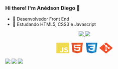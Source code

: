 ### Hi there! I'm Anédson Diego 👋

- 🔭 Desenvolvedor Front End
- 🌱 Estudando HTML5, CSS3 e Javascript




<div align="center">
  <a href="https://github.com/AnedsonDiego">
    <img height="150em" src="https://github-readme-stats.vercel.app/api?username=AnedsonDiego&count_private=true&include_all_commits=true&show_icons=true&theme=dracula&hide_border=false&show_owner=true"/>
    <img height="150em" src="https://github-readme-stats.vercel.app/api/top-langs/?username=AnedsonDiego&theme=dracula&hide_border=false&&layout=compact"/>
  </a>
</div>

<div align="center" valign="top"><br>
  <img align="center" alt="Js" height="34" width="42" src="https://raw.githubusercontent.com/devicons/devicon/master/icons/javascript/javascript-plain.svg">
  <img align="center" alt="HTML" height="34" width="42" src="https://raw.githubusercontent.com/devicons/devicon/master/icons/html5/html5-original.svg">
  <img align="center" alt="CSS" height="34" width="42" src="https://raw.githubusercontent.com/devicons/devicon/master/icons/css3/css3-original.svg">
  <img align="center" alt="git" height="34" width="42" src="https://raw.githubusercontent.com/devicons/devicon/master/icons/git/git-original.svg">
 
<!--   <img align="center" alt="github" height="30" width="40" src="https://raw.githubusercontent.com/devicons/devicon/master/icons/github/github-original.svg"> -->

  
</div><br>

<div> 
  <a href = "anedson202122@gmail.com"><img src="https://img.shields.io/badge/-Gmail-%23333?style=for-the-badge&logo=gmail&logoColor=white" target="_blank"></a>
  <a href="https://instagram.com/sabe_rtech" target="_blank"><img src="https://img.shields.io/badge/-Instagram-%23E4405F?style=for-the-badge&logo=instagram&logoColor=white" target="_blank"></a>  
  <a href="https://www.linkedin.com/in/anedson-diego-122407233" target="_blank"><img src="https://img.shields.io/badge/-LinkedIn-%230077B5?style=for-the-badge&logo=linkedin&logoColor=white" target="_blank"></a> 
 </div>


<!-- <div align="center">
  
  ![Snake animation](https://github.com/danielbped/danielbped/blob/output/github-contribution-grid-snake.svg)
  
</div> --!>
